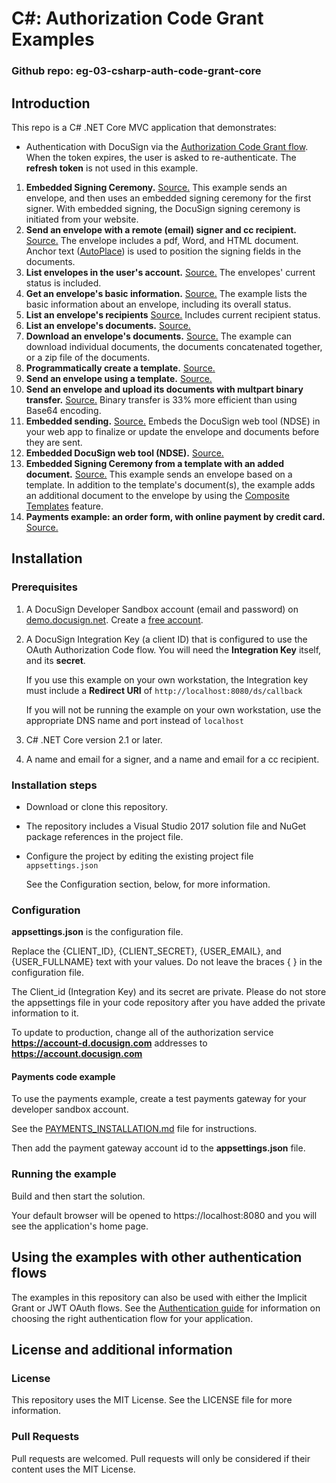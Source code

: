 # C#: Authorization Code Grant Examples

### Github repo: eg-03-csharp-auth-code-grant-core
## Introduction
This repo is a C# .NET Core MVC application that demonstrates:

* Authentication with DocuSign via the
[Authorization Code Grant flow](https://developers.docusign.com/esign-rest-api/guides/authentication/oauth2-code-grant).
When the token expires, the user is asked to re-authenticate.
The **refresh token** is not used in this example.
1. **Embedded Signing Ceremony.**
   [Source.](https://github.com/docusign/eg-03-csharp-auth-code-grant-core/blob/master/eg-03-csharp-auth-code-grant-core/Controllers/Eg001EmbeddedSigningController.cs)
   This example sends an envelope, and then uses an embedded signing ceremony for the first signer.
   With embedded signing, the DocuSign signing ceremony is initiated from your website.
1. **Send an envelope with a remote (email) signer and cc recipient.**
   [Source.](https://github.com/docusign/eg-03-csharp-auth-code-grant-core/blob/master/eg-03-csharp-auth-code-grant-core/Controllers/Eg002SigningViaEmailController.cs)
   The envelope includes a pdf, Word, and HTML document.
   Anchor text ([AutoPlace](https://support.docusign.com/en/guides/AutoPlace-New-DocuSign-Experience)) is used to position the signing fields in the documents.
1. **List envelopes in the user's account.**
   [Source.](https://github.com/docusign/eg-03-csharp-auth-code-grant-core/blob/master/eg-03-csharp-auth-code-grant-core/Controllers/Eg003ListEnvelopesController.cs)
   The envelopes' current status is included.
1. **Get an envelope's basic information.**
   [Source.](https://github.com/docusign/eg-03-csharp-auth-code-grant-core/blob/master/eg-03-csharp-auth-code-grant-core/Controllers/Eg004EnvelopeInfoController.cs)
   The example lists the basic information about an envelope, including its overall status.
1. **List an envelope's recipients**
   [Source.](https://github.com/docusign/eg-03-csharp-auth-code-grant-core/blob/master/eg-03-csharp-auth-code-grant-core/Controllers/Eg005EnvelopeRecipientsController.cs)
   Includes current recipient status.
1. **List an envelope's documents.**
   [Source.](https://github.com/docusign/eg-03-csharp-auth-code-grant-core/blob/master/eg-03-csharp-auth-code-grant-core/Controllers/Eg006EnvelopeDocsController.cs)
1. **Download an envelope's documents.**
   [Source.](https://github.com/docusign/eg-03-csharp-auth-code-grant-core/blob/master/eg-03-csharp-auth-code-grant-core/Controllers/Eg007EnvelopeGetDocController.cs)
   The example can download individual
   documents, the documents concatenated together, or a zip file of the documents.
1. **Programmatically create a template.**
   [Source.](https://github.com/docusign/eg-03-csharp-auth-code-grant-core/blob/master/eg-03-csharp-auth-code-grant-core/Controllers/Eg008CreateTemplateController.cs)
1. **Send an envelope using a template.**
   [Source.](https://github.com/docusign/eg-03-csharp-auth-code-grant-core/blob/master/eg-03-csharp-auth-code-grant-core/Controllers/Eg009UseTemplateController.cs)
1. **Send an envelope and upload its documents with multpart binary transfer.**
   [Source.](https://github.com/docusign/eg-03-csharp-auth-code-grant-core/blob/master/eg-03-csharp-auth-code-grant-core/Controllers/Eg010SendBinaryDocsController.cs)
   Binary transfer is 33% more efficient than using Base64 encoding.
1. **Embedded sending.**
   [Source.](https://github.com/docusign/eg-03-csharp-auth-code-grant-core/blob/master/eg-03-csharp-auth-code-grant-core/Controllers/Eg011EmbeddedSendingController.cs)
   Embeds the DocuSign web tool (NDSE) in your web app to finalize or update
   the envelope and documents before they are sent.
1. **Embedded DocuSign web tool (NDSE).**
   [Source.](https://github.com/docusign/eg-03-csharp-auth-code-grant-core/blob/master/eg-03-csharp-auth-code-grant-core/Controllers/Eg012EmbeddedConsoleController.cs)
1. **Embedded Signing Ceremony from a template with an added document.**
   [Source.](https://github.com/docusign/eg-03-csharp-auth-code-grant-core/blob/master/eg-03-csharp-auth-code-grant-core/Controllers/Eg013AddDocToTemplateController.cs)
   This example sends an envelope based on a template.
   In addition to the template's document(s), the example adds an
   additional document to the envelope by using the
   [Composite Templates](https://developers.docusign.com/esign-rest-api/guides/features/templates#composite-templates)
   feature.
1. **Payments example: an order form, with online payment by credit card.**
   [Source.](https://github.com/docusign/eg-03-csharp-auth-code-grant-core/blob/master/eg-03-csharp-auth-code-grant-core/Controllers/Eg014CollectPaymentController.cs)

## Installation

### Prerequisites
1. A DocuSign Developer Sandbox account (email and password) on [demo.docusign.net](https://demo.docusign.net).
   Create a [free account](https://go.docusign.com/o/sandbox/).
1. A DocuSign Integration Key (a client ID) that is configured to use the
   OAuth Authorization Code flow.
   You will need the **Integration Key** itself, and its **secret**.

   If you use this example on your own workstation,
   the Integration key must include a **Redirect URI** of `http://localhost:8080/ds/callback`

   If you will not be running the example on your own workstation,
   use the appropriate DNS name and port instead of `localhost`

1. C# .NET Core version 2.1 or later.
1. A name and email for a signer, and a name and email for a cc recipient.

### Installation steps
* Download or clone this repository.
* The repository includes a Visual Studio 2017 solution file and
  NuGet package references in the project file.
* Configure the project by editing the existing project file
  `appsettings.json`

  See the Configuration section, below, for more information.

### Configuration
**appsettings.json** is the configuration file.

Replace the {CLIENT_ID}, {CLIENT_SECRET}, {USER_EMAIL}, and {USER_FULLNAME}
text with your values. Do not leave the braces { } in the configuration file.

The Client_id (Integration Key) and its secret are private. Please do not
store the appsettings file in your code repository after you have added
the private information to it.

To update to production, change all of the authorization service
**https://account-d.docusign.com** addresses to **https://account.docusign.com**

#### Payments code example
To use the payments example, create a
test payments gateway for your developer sandbox account.

See the
[PAYMENTS_INSTALLATION.md](https://github.com/docusign/eg-03-python-auth-code-grant/blob/master/PAYMENTS_INSTALLATION.md)
file for instructions.

Then add the payment gateway account id to the **appsettings.json** file.

### Running the example
Build and then start the solution.

Your default browser will be opened to https://localhost:8080 and you will
see the application's home page.

## Using the examples with other authentication flows

The examples in this repository can also be used with either the
Implicit Grant or JWT OAuth flows.
See the [Authentication guide](https://developers.docusign.com/esign-rest-api/guides/authentication)
for information on choosing the right authentication flow for your application.

## License and additional information

### License
This repository uses the MIT License. See the LICENSE file for more information.

### Pull Requests
Pull requests are welcomed. Pull requests will only be considered if their content
uses the MIT License.
